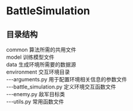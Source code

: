 # BattleSimulation

## 目录结构
common 算法所需的共用文件  
model 训练模型文件  
data  生成环境所需要的数据源  
environment  交互环境目录  
---arguments.py 用于配置环境相关信息的参数文件  
---battle_simulation.py 定义环境交互函数文件  
---enemy.py 敌军目标类  
---utils.py 常用函数文件  

